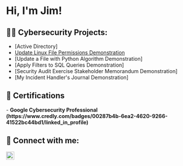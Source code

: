 <h1>Hi, I'm Jim! </h1>
<h2>👨‍💻 Cybersecurity Projects:</h2>
 
  - [Active Directory]
  - [Update Linux File Permissions Demonstration](https://github.com/Hberg007/LinuxFilePermissionDemo)
  - [Update a File with Python Algorithm Demonstration]
  - [Apply Filters to SQL Queries Demonstration]
  - [Security Audit Exercise Stakeholder Memorandum Demonstration]
  - [My Incident Handler's Journal Demonstration]
 

<h2>📄 Certifications</h2>
- <b>Google Cybersecurity Professional<b> (https://www.credly.com/badges/00287b4b-6ea2-4620-9266-41522bc44bd1/linked_in_profile)



<h2> 🤳 Connect with me:</h2>

[<img align="left" alt="jimhuderberg | LinkedIn" width="22px" src="https://cdn.jsdelivr.net/npm/simple-icons@v3/icons/linkedin.svg" />][linkedin]



[linkedin]: https://linkedin.com/in/jimhuderberg
